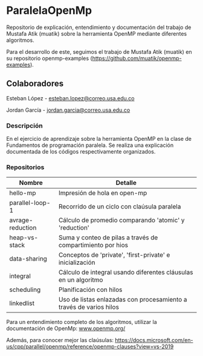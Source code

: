 # ParalelaOpenMp
Repositorio de explicación, entendimiento y documentación del trabajo de Mustafa Atik (muatik) sobre la herramienta OpenMP mediante diferentes algoritmos.

Para el desarrollo de este, seguimos el trabajo de Mustafa Atik (muatik) en su repositorio openmp-examples (https://github.com/muatik/openmp-examples).

## Colaboradores
Esteban López - esteban.lopez@correo.usa.edu.co

Jordan García - jordan.garcia@correo.usa.edu.co 

### Descripción 
En el ejercicio de aprendizaje sobre la herramienta OpenMP en la clase de Fundamentos de programación paralela.
Se realiza una explicación documentada de los códigos respectivamente organizados.

### Repositorios
| Nombre           | Detalle                                                            |
|------------------|-----------------------------------------------------------------   |
| hello-mp         | Impresión de hola en open-mp                                       |
| parallel-loop-1  | Recorrido de un ciclo con claúsula paralela                        |
| avrage-reduction | Cálculo de promedio comparando 'atomic' y 'reduction'              |
| heap-vs-stack    | Suma y conteo de pilas a través de compartimiento por hios         |
| data-sharing     | Conceptos de 'private', 'first-private' e inicialización           |
| integral         | Cálculo de integral usando diferentes cláusulas en un algoritmo    |
| scheduling       | Planificación con hilos                                            |
| linkedlist       | Uso de listas enlazadas con procesamiento a través de varios hilos |

Para un entendimiento completo de los algoritmos, utilizar la documentación de OpenMp: www.openmp.org/

Además, para conocer mejor las claúsulas: https://docs.microsoft.com/en-us/cpp/parallel/openmp/reference/openmp-clauses?view=vs-2019

